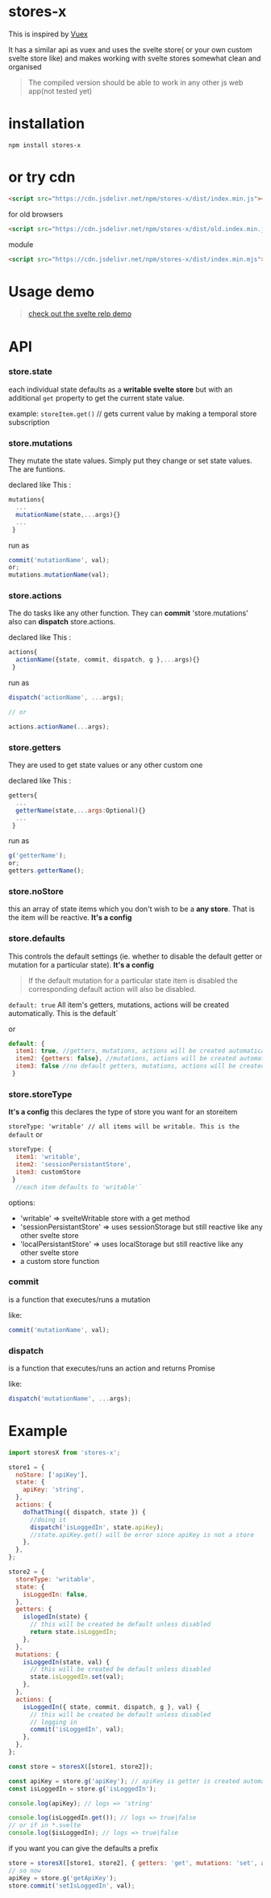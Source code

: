# stores-x

This is inspired by [Vuex](https://github.com/vuejs/vuex)

It has a similar api as vuex and uses the svelte store( or your own custom svelte store like) and makes working with svelte stores somewhat clean and organised

> The compiled version should be able to work in any other js web app(not tested yet)

# installation

`npm install stores-x`

# or try cdn

```html
<script src="https://cdn.jsdelivr.net/npm/stores-x/dist/index.min.js"><script>
```

for old browsers

```html
<script src="https://cdn.jsdelivr.net/npm/stores-x/dist/old.index.min.js"><script>
```

module

```html
<script src="https://cdn.jsdelivr.net/npm/stores-x/dist/index.min.mjs"><script>
```

# Usage demo

> [check out the svelte relp demo](https://svelte.dev/repl/3916c946d06e4289b28992ea625c5092?version=3.31.0)

# API

### store.state

each individual state defaults as a **writable svelte store** but with an additional `get` property to get the current state value.

example: `storeItem.get()` // gets current value by making a temporal store subscription

### store.mutations

They mutate the state values. Simply put they change or set state values. The are funtions.

declared like This :

```javascript
mutations{
  ...
  mutationName(state,...args){}
  ...
 }
```

run as

```javascript
commit('mutationName', val);
or;
mutations.mutationName(val);
```

### store.actions

The do tasks like any other function. They can **commit** 'store.mutations' also can **dispatch** store.actions.

declared like This :

```javascript
actions{
  actionName({state, commit, dispatch, g },...args){}
 }
```

run as

```javascript
dispatch('actionName', ...args);

// or

actions.actionName(...args);
```

### store.getters

They are used to get state values or any other custom one

declared like This :

```javascript
getters{
  ...
  getterName(state,...args:Optional){}
  ...
 }
```

run as

```javascript
g('getterName');
or;
getters.getterName();
```

### store.noStore

this an array of state items which you don't wish to be a **any store**. That is the item will be reactive. **It's a config**

### store.defaults

This controls the default settings (ie. whether to disable the default getter or mutation for a particular state). **It's a config**

> If the default mutation for a particular state item is disabled the corresponding default action will also be disabled.

`default: true`
All item's getters, mutations, actions will be created automatically. This is the default`

or

```javascript
default: {
  item1: true, //getters, mutations, actions will be created automatically
  item2: {getters: false}, //mutations, actions will be created automatically
  item3: false //no default getters, mutations, actions will be created
 }
```

### store.storeType

**It's a config**
this declares the type of store you want for an storeitem

`storeType: 'writable' // all items will be writable. This is the default` 
or
```javascript
storeType: {
  item1: 'writable',
  item2: 'sessionPersistantStore',
  item3: customStore
 } 
  //each item defaults to 'writable'`
```

options:

- 'writable' => svelteWritable store with a get method
- 'sessionPersistantStore' => uses sessionStorage but still reactive like any other svelte store
- 'localPersistantStore' => uses localStorage but still reactive like any other svelte store
- a custom store function

### commit

is a function that executes/runs a mutation

like:

```javascript
commit('mutationName', val);
```

### dispatch

is a function that executes/runs an action and returns Promise

like:

```javascript
dispatch('mutationName', ...args);
```

# Example

```javascript
import storesX from 'stores-x';

store1 = {
  noStore: ['apiKey'],
  state: {
    apiKey: 'string',
  },
  actions: {
    doThatThing({ dispatch, state }) {
      //doing it
      dispatch('isLoggedIn', state.apiKey);
      //state.apiKey.get() will be error since apiKey is not a store
    },
  },
};

store2 = {
  storeType: 'writable',
  state: {
    isLoggedIn: false,
  },
  getters: {
    islogedIn(state) {
      // this will be created be default unless disabled
      return state.isLoggedIn;
    },
  },
  mutations: {
    isLoggedIn(state, val) {
      // this will be created be default unless disabled
      state.isLoggedIn.set(val);
    },
  },
  actions: {
    isLoggedIn({ state, commit, dispatch, g }, val) {
      // this will be created be default unless disabled
      // logging in
      commit('isLoggedIn', val);
    },
  },
};

const store = storesX([store1, store2]);

const apiKey = store.g('apiKey'); // apiKey is getter is created automatically by default
const isLoggedIn = store.g('isLoggedIn');

console.log(apiKey); // logs => 'string'

console.log(isLoggedIn.get()); // logs => true|false
// or if in *.svelte
console.log($isLoggedIn); // logs => true|false
```

if you want you can give the defaults a prefix

```javascript
store = storesX([store1, store2], { getters: 'get', mutations: 'set', actions: 'set' });
// so now
apiKey = store.g('getApiKey');
store.commit('setIsLoggedIn', val);
```
